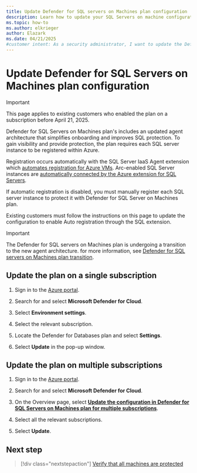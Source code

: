 ```yaml
---
title: Update Defender for SQL servers on Machines plan configuration
description: Learn how to update your SQL Servers on machine configuration across Azure VMs, on-premises, and hybrid environments with Defender for Cloud.
ms.topic: how-to
ms.author: elkrieger
author: Elazark
ms.date: 04/21/2025
#customer intent: As a security administrator, I want to update the Defender for SQL servers on Machines plan so that I can ensure my SQL servers in various environments have the latest configuration.
---
```


# Update Defender for SQL Servers on Machines plan configuration

> [!IMPORTANT]
> This page applies to existing customers who enabled the plan on a subscription before April 21, 2025.

Defender for SQL Servers on Machines plan's includes an updated agent architecture that simplifies onboarding and improves SQL protection. To gain visibility and provide protection, the plan requires each SQL server instance to be registered within Azure. 

Registration occurs automatically with the SQL Server IaaS Agent extension which [automates registration for Azure VMs](/azure/azure-sql/virtual-machines/windows/sql-server-iaas-agent-extension-automate-management?view=azuresql&WT.mc_id=Portal-Microsoft_Azure_Security&tabs=azure-portal). Arc-enabled SQL Server instances are [automatically connected by the Azure extension for SQL Servers](/sql/sql-server/azure-arc/manage-autodeploy?view=sql-server-ver16&WT.mc_id=Portal-Microsoft_Azure_Security).

If automatic registration is disabled, you must manually register each SQL server instance to protect it with Defender for SQL Server on Machines plan.

Existing customers must follow the instructions on this page to update the configuration to enable Auto registration through the SQL extension.

> [!IMPORTANT]
> The Defender for SQL servers on Machines plan is undergoing a transition to the new agent architecture. for more information, see [Defender for SQL servers on Machines plan transition](release-notes.md#update-to-defender-for-sql-servers-on-machines-plan).

## Update the plan on a single subscription

1. Sign in to the [Azure portal](https://portal.azure.com/).

1. Search for and select **Microsoft Defender for Cloud**.

1. Select **Environment settings**.

1. Select the relevant subscription.

1. Locate the Defender for Databases plan and select **Settings**.

1. Select **Update** in the pop-up window.

## Update the plan on multiple subscriptions

1. Sign in to the [Azure portal](https://portal.azure.com/).

1. Search for and select **Microsoft Defender for Cloud**.

1. On the Overview page, select **[Update the configuration in Defender for SQL Servers on Machines plan for multiple subscriptions](https://ms.portal.azure.com/#view/Microsoft_Azure_Security_AzureDefenderForData/vNextUpgradeContextBlade)**.

1. Select all the relevant subscriptions.

1. Select **Update**.

## Next step

> [!div class="nextstepaction"]
> [Verify that all machines are protected](verify-machine-protection.md)
